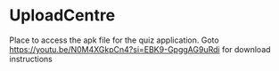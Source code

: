 # UploadCentre
Place to access the apk file for the quiz application.
Goto https://youtu.be/N0M4XGkpCn4?si=EBK9-GpggAG9uRdi for download instructions
